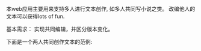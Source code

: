 本web应用主要用来支持多人进行文本创作, 如多人共同写小说之类。
改编他人的文本可以获得lots of fun.

基本需求：
    实现共同编辑，并区分版本变化。

下面是一个两人共同创作文本的范例:

